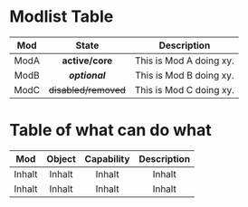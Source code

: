 # Modlist Table

__Mod__ | __State__ | __Description__
:--------: | :---------: | :--------------:
ModA   | __active/core__   | This is Mod A doing xy.
ModB   | ___optional___   | This is Mod B doing xy.
ModC   | ~~disabled/removed~~   | This is Mod C doing xy.

# Table of what can do what 

__Mod__ | __Object__ | __Capability__ | __Description__
:--------: | :---------: | :--------------: | :--------:
Inhalt   | Inhalt   | Inhalt | Inhalt
Inhalt   | Inhalt   | Inhalt | Inhalt


